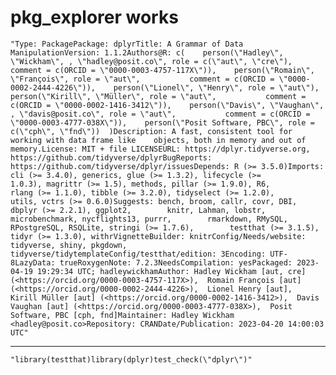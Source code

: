 # pkg_explorer works

    "Type: PackagePackage: dplyrTitle: A Grammar of Data ManipulationVersion: 1.1.2Authors@R: c(    person(\"Hadley\", \"Wickham\", , \"hadley@posit.co\", role = c(\"aut\", \"cre\"),           comment = c(ORCID = \"0000-0003-4757-117X\")),    person(\"Romain\", \"François\", role = \"aut\",           comment = c(ORCID = \"0000-0002-2444-4226\")),    person(\"Lionel\", \"Henry\", role = \"aut\"),    person(\"Kirill\", \"Müller\", role = \"aut\",           comment = c(ORCID = \"0000-0002-1416-3412\")),    person(\"Davis\", \"Vaughan\", , \"davis@posit.co\", role = \"aut\",           comment = c(ORCID = \"0000-0003-4777-038X\")),    person(\"Posit Software, PBC\", role = c(\"cph\", \"fnd\"))  )Description: A fast, consistent tool for working with data frame like    objects, both in memory and out of memory.License: MIT + file LICENSEURL: https://dplyr.tidyverse.org, https://github.com/tidyverse/dplyrBugReports: https://github.com/tidyverse/dplyr/issuesDepends: R (>= 3.5.0)Imports: cli (>= 3.4.0), generics, glue (>= 1.3.2), lifecycle (>=        1.0.3), magrittr (>= 1.5), methods, pillar (>= 1.9.0), R6,        rlang (>= 1.1.0), tibble (>= 3.2.0), tidyselect (>= 1.2.0),        utils, vctrs (>= 0.6.0)Suggests: bench, broom, callr, covr, DBI, dbplyr (>= 2.2.1), ggplot2,        knitr, Lahman, lobstr, microbenchmark, nycflights13, purrr,        rmarkdown, RMySQL, RPostgreSQL, RSQLite, stringi (>= 1.7.6),        testthat (>= 3.1.5), tidyr (>= 1.3.0), withrVignetteBuilder: knitrConfig/Needs/website: tidyverse, shiny, pkgdown, tidyverse/tidytemplateConfig/testthat/edition: 3Encoding: UTF-8LazyData: trueRoxygenNote: 7.2.3NeedsCompilation: yesPackaged: 2023-04-19 19:29:34 UTC; hadleywickhamAuthor: Hadley Wickham [aut, cre] (<https://orcid.org/0000-0003-4757-117X>),  Romain François [aut] (<https://orcid.org/0000-0002-2444-4226>),  Lionel Henry [aut],  Kirill Müller [aut] (<https://orcid.org/0000-0002-1416-3412>),  Davis Vaughan [aut] (<https://orcid.org/0000-0003-4777-038X>),  Posit Software, PBC [cph, fnd]Maintainer: Hadley Wickham <hadley@posit.co>Repository: CRANDate/Publication: 2023-04-20 14:00:03 UTC"

---

    "library(testthat)library(dplyr)test_check(\"dplyr\")"

